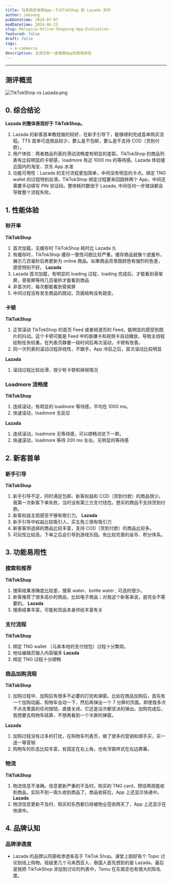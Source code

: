```yaml
---
title: 马来西亚电商App--TikTokShop 和 Lazada 测评
author: imesong
pubDatetime: 2024-07-07
modDatetime: 2024-06-23
slug: Malaysia-Online-Shopping-App-Evaluation
featured: false
draft: false
tags:
  - e-commerce
description: 主观分析一波电商App的使用体验
---
```


---

## 测评概览

![ TikTokShop vs Lazada.png](https://img.imesong.com/file/67f46a47d947cf227d0a9.png)

## 0. 综合结论

**Lazada 的整体表现好于 TikTokShop。**

1. Lazada 的新客首单教程做的较好，在新手引导下，能够顺利完成首单购买流程。TTS 首单可选商品较少，要么是不包邮，要么是不支持 COD（货到付款）。
2. 用户体验：两者商品列表的滑动流畅度有明显的差距，TikTokShop 的商品列表有比较明显的卡顿感，loadmore 有近 1000 ms 的等待感。Lazada 体验接近国内的淘宝、京东 App 水准
3. 功能可用性：Lazada 的支付流程更加简单，中间没有明显的卡点。绑定 TNG wallet 的过程特别丝滑。TikTokShop 绑定过程要来回跳转两个 App，中间还需要手动填写 PIN 验证码。整体耗时数倍于 Lazada, 中间任何一步错误都会导致整个流程失败。

## 1. 性能体验

### 秒开率

**TikTokShop**

1. 首次加载，无缓存时 TikTokShop 耗时比 Lazada 久
2. 有缓存时，TikTokShop 缓存一致性问题比较严重。缓存商品就像个遮羞布，展示几百毫秒后再更新为 online 商品。如果商品背景图颜色有强烈的色差，感受特别不好。
   **Lazada**
3. Lazada 首次加载，有明显的 loading 过程，loading 完成后，才能看到骨架屏，骨架屏等待几百毫秒才能看到商品
4. 非首次时，每次都能看到骨架屏
5. 中间过程没有发生商品的跳动，页面结构没有跳变。

### 卡顿

**TikTokShop**

1. 正常滚动 TikTokShop 的首页 Feed 或者频道页的 Feed，能明显的感受到图片的抖动。这个卡顿可能是 Feed 中的直播卡和视频卡自动播放，导致主线程绘制任务较重。在列表页静置一段时间后再次滚动，卡顿有改善。
2. 同一次列表的滚动过程非线性，不跟手。App 冷启之后，首次滚动比较明显

**Lazada**

1. 滚动过程比较丝滑，很少有卡顿和掉帧情况

### Loadmore 流畅度

**TikTokShop**

1. 连续滚动，有明显的 loadmore 等待感，平均在 1000 ms。
2. 快速滚动，loadmore 无反应

**Lazada**

1. 连续滚动，loadmore 无等待感，可以顺畅浏览下一屏。
2. 快速滚动，loadmore 等待 200 ms 左右。无明显的等待感

## 2. 新客首单

### 新手引导

**TikTokShop**

1. 新手引导不足，同时满足包邮、新客权益和 COD（货到付款）的商品很少。我第一次新客下单失败，当时没有第三方支付钱包，想买的商品不支持货到付款。
2. 新客权益主观感受不够有吸引力。
   **Lazada**
3. 新手引导中权益比较吸引人，买五免三很有吸引力
4. 新客客供选择的商品比较丰富，支持 COD（货到付款）的商品比较多。
5. 可玩性比较高，下单之后会引导到游戏乐园。有比较完善的金币、积分体系。

## 3. 功能易用性

### 搜索和推荐

**TikTokShop**

1. 搜索结果准确度比较差，搜索 water、bottle water , 可选的很少。
2. 新客推荐了很多高价的商品，比如电子商品；对我这个新客来说，是完全不需要的。
   **Lazada**
3. 搜索结果丰富，可能和货品本身供给丰富有关

### 支付流程

**TikTokShop**

1. 绑定 TNG wallet （马来本地的支付钱包）过程十分繁琐。
2. 地址编辑页输入内容偏多
   **Lazada**
3. 绑定 TNG 过程十分顺畅

### 商品加购流程

**TikTokShop**

1. 加购过程中、加购后有很多不必要的打扰和弹窗。比如在商品加购后，首先有一个加购动画，购物车会动一下，然后再弹出一个 7 分屏的页面。即使我多次不点击里面的任何按钮，直接关闭，它还是没次都坚决的弹出。加购完成后，我想要去购物车结算，不想再看到一个半屏的弹窗。

**Lazada**

1. 加购过程没有过多的打扰，在购物车列表页，做了很多的营销和顺手买，买一送一等营销
2. 购物车的形态比较丰富，有固定在右上角，也有浮窗样式在右边屏幕。

### 物流

**TikTokShop**

1. 物流信息不准确。信息更新严重的不及时。购买的 TNG card，预估两周能收到商品，实际不到一周久收到商品了。商品收获后，App 上还显示快递中。
   **Lazada**
1. 物流信息更新不及时，购买的东西都已经被物业签收两天了，App 上还显示在快递中。

## 4. 品牌认知

### 品牌渗透度

- Lazada 的品牌认同感和渗透率高于 TikTok Shop。课堂上刚好有个 Topic 讨论到线上购物。班级里几个马来西亚人、泰国人首先想到的是 Lazada，最后是我把 TikTokShop 添加到讨论的列表中，Temu 在东南亚也有很大的知名度。
